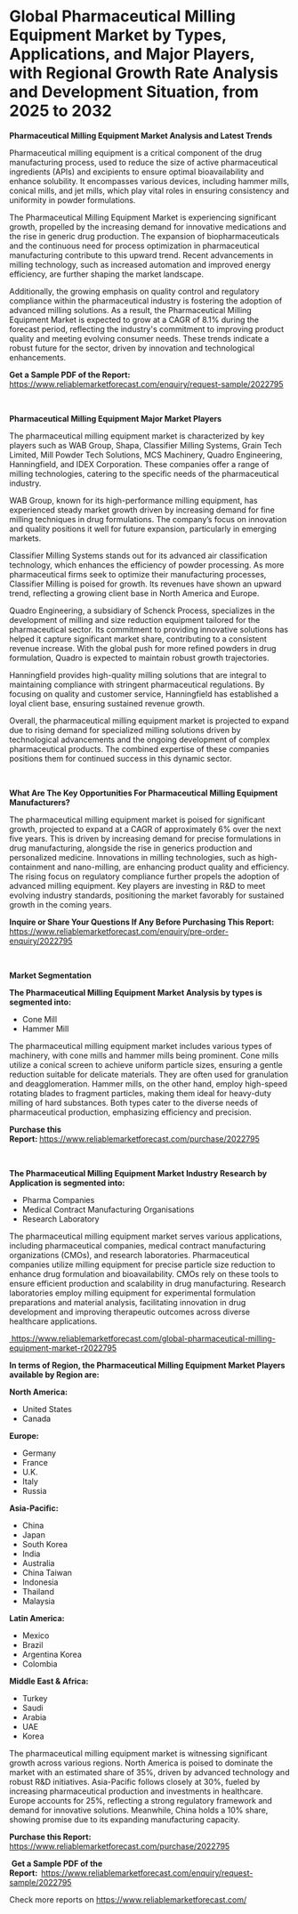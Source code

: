 <p><h1>Global Pharmaceutical Milling Equipment Market by Types, Applications, and Major Players, with Regional Growth Rate Analysis and Development Situation, from 2025 to 2032</h1></p><p><strong>Pharmaceutical Milling Equipment Market Analysis and Latest Trends</strong></p>
<p><p>Pharmaceutical milling equipment is a critical component of the drug manufacturing process, used to reduce the size of active pharmaceutical ingredients (APIs) and excipients to ensure optimal bioavailability and enhance solubility. It encompasses various devices, including hammer mills, conical mills, and jet mills, which play vital roles in ensuring consistency and uniformity in powder formulations.</p><p>The Pharmaceutical Milling Equipment Market is experiencing significant growth, propelled by the increasing demand for innovative medications and the rise in generic drug production. The expansion of biopharmaceuticals and the continuous need for process optimization in pharmaceutical manufacturing contribute to this upward trend. Recent advancements in milling technology, such as increased automation and improved energy efficiency, are further shaping the market landscape.</p><p>Additionally, the growing emphasis on quality control and regulatory compliance within the pharmaceutical industry is fostering the adoption of advanced milling solutions. As a result, the Pharmaceutical Milling Equipment Market is expected to grow at a CAGR of 8.1% during the forecast period, reflecting the industry's commitment to improving product quality and meeting evolving consumer needs. These trends indicate a robust future for the sector, driven by innovation and technological enhancements.</p></p>
<p><strong>Get a Sample PDF of the Report:&nbsp;</strong> <a href="https://www.reliablemarketforecast.com/enquiry/request-sample/2022795?utm_campaign=2294&utm_medium=2&utm_source=Github&utm_content=ia&utm_term=29032025&utm_id=pharmaceutical-milling-equipment">https://www.reliablemarketforecast.com/enquiry/request-sample/2022795</a></p>
<p>&nbsp;</p>
<p><strong>Pharmaceutical Milling Equipment Major Market Players</strong></p>
<p><p>The pharmaceutical milling equipment market is characterized by key players such as WAB Group, Shapa, Classifier Milling Systems, Grain Tech Limited, Mill Powder Tech Solutions, MCS Machinery, Quadro Engineering, Hanningfield, and IDEX Corporation. These companies offer a range of milling technologies, catering to the specific needs of the pharmaceutical industry.</p><p>WAB Group, known for its high-performance milling equipment, has experienced steady market growth driven by increasing demand for fine milling techniques in drug formulations. The company’s focus on innovation and quality positions it well for future expansion, particularly in emerging markets.</p><p>Classifier Milling Systems stands out for its advanced air classification technology, which enhances the efficiency of powder processing. As more pharmaceutical firms seek to optimize their manufacturing processes, Classifier Milling is poised for growth. Its revenues have shown an upward trend, reflecting a growing client base in North America and Europe.</p><p>Quadro Engineering, a subsidiary of Schenck Process, specializes in the development of milling and size reduction equipment tailored for the pharmaceutical sector. Its commitment to providing innovative solutions has helped it capture significant market share, contributing to a consistent revenue increase. With the global push for more refined powders in drug formulation, Quadro is expected to maintain robust growth trajectories.</p><p>Hanningfield provides high-quality milling solutions that are integral to maintaining compliance with stringent pharmaceutical regulations. By focusing on quality and customer service, Hanningfield has established a loyal client base, ensuring sustained revenue growth.</p><p>Overall, the pharmaceutical milling equipment market is projected to expand due to rising demand for specialized milling solutions driven by technological advancements and the ongoing development of complex pharmaceutical products. The combined expertise of these companies positions them for continued success in this dynamic sector.</p></p>
<p>&nbsp;</p>
<p><strong>What Are The Key Opportunities For Pharmaceutical Milling Equipment Manufacturers?</strong></p>
<p><p>The pharmaceutical milling equipment market is poised for significant growth, projected to expand at a CAGR of approximately 6% over the next five years. This is driven by increasing demand for precise formulations in drug manufacturing, alongside the rise in generics production and personalized medicine. Innovations in milling technologies, such as high-containment and nano-milling, are enhancing product quality and efficiency. The rising focus on regulatory compliance further propels the adoption of advanced milling equipment. Key players are investing in R&D to meet evolving industry standards, positioning the market favorably for sustained growth in the coming years.</p></p>
<p><strong>Inquire or Share Your Questions If Any Before Purchasing This Report:</strong> <a href="https://www.reliablemarketforecast.com/enquiry/pre-order-enquiry/2022795?utm_campaign=2294&utm_medium=2&utm_source=Github&utm_content=ia&utm_term=29032025&utm_id=pharmaceutical-milling-equipment">https://www.reliablemarketforecast.com/enquiry/pre-order-enquiry/2022795</a></p>
<p>&nbsp;</p>
<p><strong>Market Segmentation</strong></p>
<p><strong>The Pharmaceutical Milling Equipment Market Analysis by types is segmented into:</strong></p>
<p><ul><li>Cone Mill</li><li>Hammer Mill</li></ul></p>
<p><p>The pharmaceutical milling equipment market includes various types of machinery, with cone mills and hammer mills being prominent. Cone mills utilize a conical screen to achieve uniform particle sizes, ensuring a gentle reduction suitable for delicate materials. They are often used for granulation and deagglomeration. Hammer mills, on the other hand, employ high-speed rotating blades to fragment particles, making them ideal for heavy-duty milling of hard substances. Both types cater to the diverse needs of pharmaceutical production, emphasizing efficiency and precision.</p></p>
<p><strong>Purchase this Report:&nbsp;</strong><a href="https://www.reliablemarketforecast.com/purchase/2022795?utm_campaign=2294&utm_medium=2&utm_source=Github&utm_content=ia&utm_term=29032025&utm_id=pharmaceutical-milling-equipment">https://www.reliablemarketforecast.com/purchase/2022795</a></p>
<p>&nbsp;</p>
<p><strong>The Pharmaceutical Milling Equipment Market Industry Research by Application is segmented into:</strong></p>
<p><ul><li>Pharma Companies</li><li>Medical Contract Manufacturing Organisations</li><li>Research Laboratory</li></ul></p>
<p><p>The pharmaceutical milling equipment market serves various applications, including pharmaceutical companies, medical contract manufacturing organizations (CMOs), and research laboratories. Pharmaceutical companies utilize milling equipment for precise particle size reduction to enhance drug formulation and bioavailability. CMOs rely on these tools to ensure efficient production and scalability in drug manufacturing. Research laboratories employ milling equipment for experimental formulation preparations and material analysis, facilitating innovation in drug development and improving therapeutic outcomes across diverse healthcare applications.</p></p>
<p><a href="https://www.reliablemarketforecast.com/global-pharmaceutical-milling-equipment-market-r2022795?utm_campaign=2294&utm_medium=2&utm_source=Github&utm_content=ia&utm_term=29032025&utm_id=pharmaceutical-milling-equipment">&nbsp;https://www.reliablemarketforecast.com/global-pharmaceutical-milling-equipment-market-r2022795</a></p>
<p><strong>In terms of Region, the Pharmaceutical Milling Equipment Market Players available by Region are:</strong></p>
<p>
    <p> <strong> North America: </strong>
        <ul>
            <li>United States</li>
            <li>Canada</li>
        </ul>
        </p> 
    <p> <strong> Europe: </strong>
        <ul>
            <li>Germany</li>
            <li>France</li>
            <li>U.K.</li>
            <li>Italy</li>
            <li>Russia</li>
        </ul>
        </p> 
    <p> <strong> Asia-Pacific: </strong>
        <ul>
            <li>China</li>
            <li>Japan</li>
            <li>South Korea</li>
            <li>India</li>
            <li>Australia</li>
            <li>China Taiwan</li>
            <li>Indonesia</li>
            <li>Thailand</li>
            <li>Malaysia</li>
        </ul>
        </p> 
    <p> <strong> Latin America: </strong>
        <ul>
            <li>Mexico</li>
            <li>Brazil</li>
            <li>Argentina Korea</li>
            <li>Colombia</li>
        </ul>
        </p> 
    <p> <strong> Middle East & Africa: </strong>
        <ul>
            <li>Turkey</li>
            <li>Saudi</li>
            <li>Arabia</li>
            <li>UAE</li>
            <li>Korea</li>
        </ul>
    </p>
    </p>
<p><p>The pharmaceutical milling equipment market is witnessing significant growth across various regions. North America is poised to dominate the market with an estimated share of 35%, driven by advanced technology and robust R&D initiatives. Asia-Pacific follows closely at 30%, fueled by increasing pharmaceutical production and investments in healthcare. Europe accounts for 25%, reflecting a strong regulatory framework and demand for innovative solutions. Meanwhile, China holds a 10% share, showing promise due to its expanding manufacturing capacity.</p></p>
<p><strong>Purchase this Report: </strong><a href="https://www.reliablemarketforecast.com/purchase/2022795?utm_campaign=2294&utm_medium=2&utm_source=Github&utm_content=ia&utm_term=29032025&utm_id=pharmaceutical-milling-equipment">https://www.reliablemarketforecast.com/purchase/2022795</a></p>
<p>&nbsp;<strong>Get a Sample PDF of the Report:&nbsp;&nbsp;</strong><a href="https://www.reliablemarketforecast.com/enquiry/request-sample/2022795?utm_campaign=2294&utm_medium=2&utm_source=Github&utm_content=ia&utm_term=29032025&utm_id=pharmaceutical-milling-equipment">https://www.reliablemarketforecast.com/enquiry/request-sample/2022795</a></p>
<p><strong></strong></p>
<p>Check more reports on <a href="https://www.reliablemarketforecast.com/?utm_campaign=2294&utm_medium=2&utm_source=Github&utm_content=ia&utm_term=29032025&utm_id=pharmaceutical-milling-equipment">https://www.reliablemarketforecast.com/</a></p>